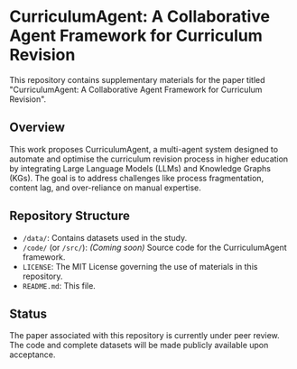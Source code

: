 # CurriculumAgent: A Collaborative Agent Framework for Curriculum Revision

This repository contains supplementary materials for the paper titled "CurriculumAgent: A Collaborative Agent Framework for Curriculum Revision".

## Overview

This work proposes CurriculumAgent, a multi-agent system designed to automate and optimise the curriculum revision process in higher education by integrating Large Language Models (LLMs) and Knowledge Graphs (KGs). The goal is to address challenges like process fragmentation, content lag, and over-reliance on manual expertise.

## Repository Structure

* `/data/`: Contains datasets used in the study. 
* `/code/` (or `/src/`): *(Coming soon)* Source code for the CurriculumAgent framework. 
* `LICENSE`: The MIT License governing the use of materials in this repository.
* `README.md`: This file.

## Status

The paper associated with this repository is currently under peer review. The code and complete datasets will be made publicly available upon acceptance.

